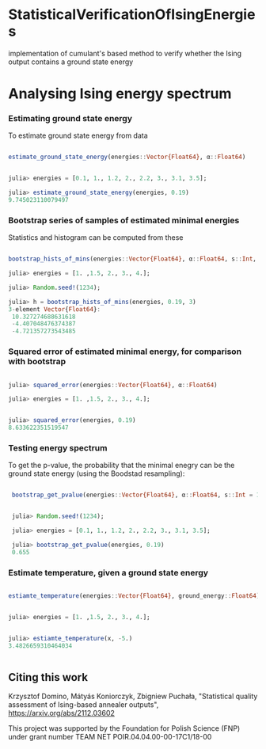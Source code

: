 # StatisticalVerificationOfIsingEnergies
implementation of cumulant's based method to verify whether the Ising output contains a ground state energy


# Analysing Ising energy spectrum

### Estimating ground state energy


To estimate ground state energy from data

```julia

estimate_ground_state_energy(energies::Vector{Float64}, α::Float64)


julia> energies = [0.1, 1., 1.2, 2., 2.2, 3., 3.1, 3.5];

julia> estimate_ground_state_energy(energies, 0.19)
9.745023110079497

```

### Bootstrap series of samples of estimated minimal energies

Statistics and histogram can be computed from these


```julia

bootstrap_hists_of_mins(energies::Vector{Float64}, α::Float64, s::Int, l::Int=length(x))

julia> energies = [1. ,1.5, 2., 3., 4.];

julia> Random.seed!(1234);

julia> h = bootstrap_hists_of_mins(energies, 0.19, 3)
3-element Vector{Float64}:
 10.327274688631618
 -4.407048476374387
 -4.721357273543485
```

### Squared error of estimated minimal energy, for comparison with bootstrap

```julia

julia> squared_error(energies::Vector{Float64}, α::Float64)

julia> energies = [1. ,1.5, 2., 3., 4.];


julia> squared_error(energies, 0.19)
8.633622351519547

```


### Testing energy spectrum

To get the p-value, the probability that the minimal enegry can be the ground state energy (using the Boodstad resampling):

```julia

 bootstrap_get_pvalue(energies::Vector{Float64}, α::Float64, s::Int = 1_000)


 julia> Random.seed!(1234);

 julia> energies = [0.1, 1., 1.2, 2., 2.2, 3., 3.1, 3.5];

 julia> bootstrap_get_pvalue(energies, 0.19)
 0.655


```


### Estimate temperature, given a ground state energy

```julia

estiamte_temperature(energies::Vector{Float64}, ground_energy::Float64)


julia> energies = [1. ,1.5, 2., 3., 4.];


julia> estiamte_temperature(x, -5.)
3.4826659310464034



```

## Citing this work

Krzysztof Domino, Mátyás Koniorczyk, Zbigniew Puchała, "Statistical quality assessment of Ising-based annealer outputs", https://arxiv.org/abs/2112.03602

This project was supported by the Foundation for Polish Science (FNP) under grant number TEAM NET POIR.04.04.00-00-17C1/18-00
